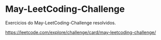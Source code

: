 # May-LeetCoding-Challenge

Exercicios do May-LeetCoding-Challenge resolvidos.

https://leetcode.com/explore/challenge/card/may-leetcoding-challenge/
